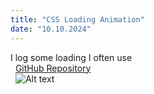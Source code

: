 ```yaml
---
title: "CSS Loading Animation"
date: "10.10.2024"
---
```


I log some loading I often use
\
&nbsp;
[GitHub Repository](https://github.com/haorocks/devlog/tree/main/sources/src/components/elements/loadingSpin)
\
&nbsp;
![Alt text](https://raw.githubusercontent.com/haorocks/devlog/main/posts/12-10-2024-react-typescript-template/airbnb.jpeg "spinner")
